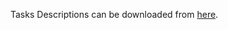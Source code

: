 Tasks Descriptions can be downloaded from [here](https://judge.softuni.org/Contests/Practice/DownloadResource/21456).